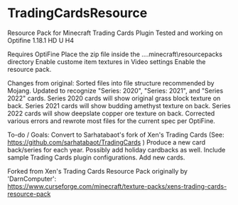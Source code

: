 # TradingCardsResource
Resource Pack for Minecraft Trading Cards Plugin
Tested and working on Optifine 1.18.1 HD U H4

Requires OptiFine
Place the zip file inside the ...\.minecraft\resourcepacks directory
Enable custome item textures in Video settings
Enable the resource pack.

Changes from original:
Sorted files into file structure recommended by Mojang.
Updated to recognize "Series: 2020", "Series: 2021", and "Series 2022" cards.
Series 2020 cards will show original grass block texture on back.
Series 2021 cards will show budding amethyst texture on back.
Series 2022 cards will show deepslate copper ore texture on back.
Corrected various errors and rewrote most files for the current spec per OptiFine.


To-do / Goals:
Convert to Sarhatabaot's fork of Xen's Trading Cards (See: https://github.com/sarhatabaot/TradingCards )
Produce a new card back/series for each year.
Possibly add holiday cardbacks as well.
Include sample Trading Cards plugin configurations.
Add new cards.


Forked from Xen's Trading Cards Resource Pack originally by 'DarnComputer':<br />https://www.curseforge.com/minecraft/texture-packs/xens-trading-cards-resource-pack<br />
